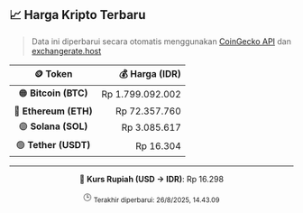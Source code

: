 

<!-- HARGA_KRIPTO -->
## 📈 Harga Kripto Terbaru

> Data ini diperbarui secara otomatis menggunakan [CoinGecko API](https://www.coingecko.com/) dan [exchangerate.host](https://exchangerate.host/)

<div align="center">

| 🪙 Token | 💰 Harga (IDR) |
|:------:|---------------:|
| 🟠 **Bitcoin (BTC)**   | Rp 1.799.092.002 |
| 🔵 **Ethereum (ETH)**  | Rp 72.357.760 |
| 🟣 **Solana (SOL)**    | Rp 3.085.617 |
| 🟢 **Tether (USDT)**   | Rp 16.304 |

---

💱 **Kurs Rupiah (USD → IDR)**: Rp 16.298

🕒 <sub>Terakhir diperbarui: 26/8/2025, 14.43.09</sub>

</div>
<!-- /HARGA_KRIPTO -->